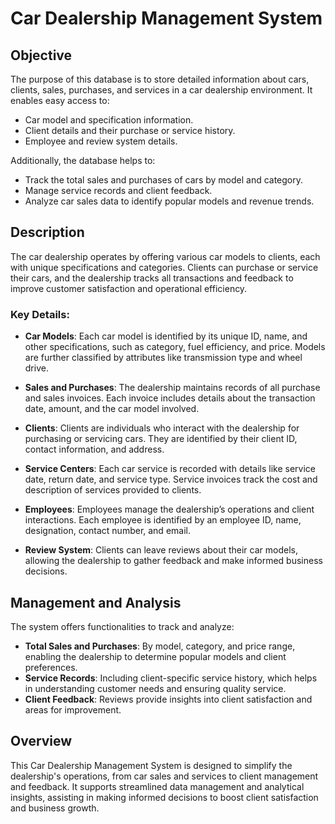 # Car Dealership Management System

## Objective

The purpose of this database is to store detailed information about cars, clients, sales, purchases, and services in a car dealership environment. It enables easy access to:

- Car model and specification information.
- Client details and their purchase or service history.
- Employee and review system details.

Additionally, the database helps to:

- Track the total sales and purchases of cars by model and category.
- Manage service records and client feedback.
- Analyze car sales data to identify popular models and revenue trends.

## Description

The car dealership operates by offering various car models to clients, each with unique specifications and categories. Clients can purchase or service their cars, and the dealership tracks all transactions and feedback to improve customer satisfaction and operational efficiency.

### Key Details:

- **Car Models**: Each car model is identified by its unique ID, name, and other specifications, such as category, fuel efficiency, and price. Models are further classified by attributes like transmission type and wheel drive.

- **Sales and Purchases**: The dealership maintains records of all purchase and sales invoices. Each invoice includes details about the transaction date, amount, and the car model involved.

- **Clients**: Clients are individuals who interact with the dealership for purchasing or servicing cars. They are identified by their client ID, contact information, and address.

- **Service Centers**: Each car service is recorded with details like service date, return date, and service type. Service invoices track the cost and description of services provided to clients.

- **Employees**: Employees manage the dealership’s operations and client interactions. Each employee is identified by an employee ID, name, designation, contact number, and email.

- **Review System**: Clients can leave reviews about their car models, allowing the dealership to gather feedback and make informed business decisions.

## Management and Analysis

The system offers functionalities to track and analyze:

- **Total Sales and Purchases**: By model, category, and price range, enabling the dealership to determine popular models and client preferences.
- **Service Records**: Including client-specific service history, which helps in understanding customer needs and ensuring quality service.
- **Client Feedback**: Reviews provide insights into client satisfaction and areas for improvement.

## Overview

This Car Dealership Management System is designed to simplify the dealership's operations, from car sales and services to client management and feedback. It supports streamlined data management and analytical insights, assisting in making informed decisions to boost client satisfaction and business growth.


